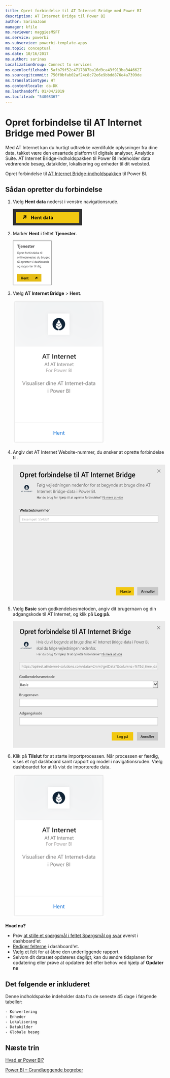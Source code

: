 ```yaml
---
title: Opret forbindelse til AT Internet Bridge med Power BI
description: AT Internet Bridge til Power BI
author: SarinaJoan
manager: kfile
ms.reviewer: maggiesMSFT
ms.service: powerbi
ms.subservice: powerbi-template-apps
ms.topic: conceptual
ms.date: 10/16/2017
ms.author: sarinas
LocalizationGroup: Connect to services
ms.openlocfilehash: 5afb79f52c4717887ba16d9ca43f913ba3446627
ms.sourcegitcommit: 750f0bfab02af24c8c72e6e9bbdd876e4a7399de
ms.translationtype: HT
ms.contentlocale: da-DK
ms.lasthandoff: 01/04/2019
ms.locfileid: "54008367"
---
```

# <a name="connect-to-at-internet-bridge-with-power-bi"></a>Opret forbindelse til AT Internet Bridge med Power BI
Med AT Internet kan du hurtigt udtrække værdifulde oplysninger fra dine data, takket være den ensartede platform til digitale analyser, Analytics Suite. AT Internet Bridge-indholdspakken til Power BI indeholder data vedrørende besøg, datakilder, lokalisering og enheder til dit websted.

Opret forbindelse til [AT Internet Bridge-indholdspakken](https://app.powerbi.com/getdata/services/at-internet-bridge) til Power BI.

## <a name="how-to-connect"></a>Sådan opretter du forbindelse
1. Vælg **Hent data** nederst i venstre navigationsrude.
   
   ![](media/service-connect-to-at-internet/pbi_getdata.png) 
2. Markér **Hent** i feltet **Tjenester**.
   
   ![](media/service-connect-to-at-internet/pbi_getservices.png) 
3. Vælg **AT Internet Bridge** \> **Hent**.
   
   ![](media/service-connect-to-at-internet/atinternet.png)
4. Angiv det AT Internet Website-nummer, du ønsker at oprette forbindelse til.
   
   ![](media/service-connect-to-at-internet/params.png)
5. Vælg **Basic** som godkendelsesmetoden, angiv dit brugernavn og din adgangskode til AT Internet, og klik på **Log på**.
   
   ![](media/service-connect-to-at-internet/creds.png)
6. Klik på **Tilslut** for at starte importprocessen. Når processen er færdig, vises et nyt dashboard samt rapport og model i navigationsruden. Vælg dashboardet for at få vist de importerede data.
   
    ![](media/service-connect-to-at-internet/atinternet.png)

**Hvad nu?**

* Prøv [at stille et spørgsmål i feltet Spørgsmål og svar](consumer/end-user-q-and-a.md) øverst i dashboard'et
* [Rediger felterne](service-dashboard-edit-tile.md) i dashboard'et.
* [Vælg et felt](consumer/end-user-tiles.md) for at åbne den underliggende rapport.
* Selvom dit datasæt opdateres dagligt, kan du ændre tidsplanen for opdatering eller prøve at opdatere det efter behov ved hjælp af **Opdater nu**

## <a name="whats-included"></a>Det følgende er inkluderet
Denne indholdspakke indeholder data fra de seneste 45 dage i følgende tabeller:  

    - Konvertering  
    - Enheder  
    - Lokalisering  
    - Datakilder  
    - Globale besøg  

## <a name="next-steps"></a>Næste trin
[Hvad er Power BI?](power-bi-overview.md)

[Power BI – Grundlæggende begreber](consumer/end-user-basic-concepts.md)

